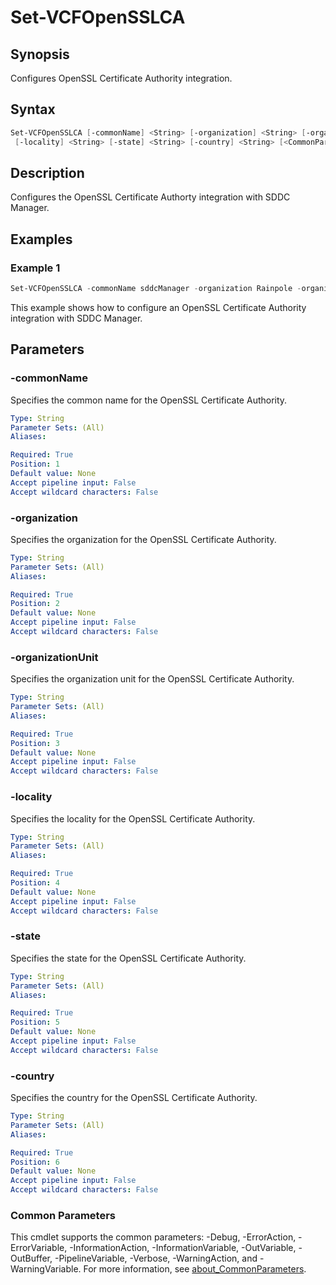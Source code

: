 # Set-VCFOpenSSLCA

## Synopsis

Configures OpenSSL Certificate Authority integration.

## Syntax

```powershell
Set-VCFOpenSSLCA [-commonName] <String> [-organization] <String> [-organizationUnit] <String>
 [-locality] <String> [-state] <String> [-country] <String> [<CommonParameters>]
```

## Description

Configures the OpenSSL Certificate Authorty integration with SDDC Manager.

## Examples

### Example 1

```powershell
Set-VCFOpenSSLCA -commonName sddcManager -organization Rainpole -organizationUnit Support -locality "Palo Alto" -state CA -country US
```

This example shows how to configure an OpenSSL Certificate Authority integration with SDDC Manager.

## Parameters

### -commonName

Specifies the common name for the OpenSSL Certificate Authority.

```yaml
Type: String
Parameter Sets: (All)
Aliases:

Required: True
Position: 1
Default value: None
Accept pipeline input: False
Accept wildcard characters: False
```

### -organization

Specifies the organization for the OpenSSL Certificate Authority.

```yaml
Type: String
Parameter Sets: (All)
Aliases:

Required: True
Position: 2
Default value: None
Accept pipeline input: False
Accept wildcard characters: False
```

### -organizationUnit

Specifies the organization unit for the OpenSSL Certificate Authority.

```yaml
Type: String
Parameter Sets: (All)
Aliases:

Required: True
Position: 3
Default value: None
Accept pipeline input: False
Accept wildcard characters: False
```

### -locality

Specifies the locality for the OpenSSL Certificate Authority.

```yaml
Type: String
Parameter Sets: (All)
Aliases:

Required: True
Position: 4
Default value: None
Accept pipeline input: False
Accept wildcard characters: False
```

### -state

Specifies the state for the OpenSSL Certificate Authority.

```yaml
Type: String
Parameter Sets: (All)
Aliases:

Required: True
Position: 5
Default value: None
Accept pipeline input: False
Accept wildcard characters: False
```

### -country

Specifies the country for the OpenSSL Certificate Authority.

```yaml
Type: String
Parameter Sets: (All)
Aliases:

Required: True
Position: 6
Default value: None
Accept pipeline input: False
Accept wildcard characters: False
```

### Common Parameters

This cmdlet supports the common parameters: -Debug, -ErrorAction, -ErrorVariable, -InformationAction, -InformationVariable, -OutVariable, -OutBuffer, -PipelineVariable, -Verbose, -WarningAction, and -WarningVariable. For more information, see [about_CommonParameters](http://go.microsoft.com/fwlink/?LinkID=113216).
